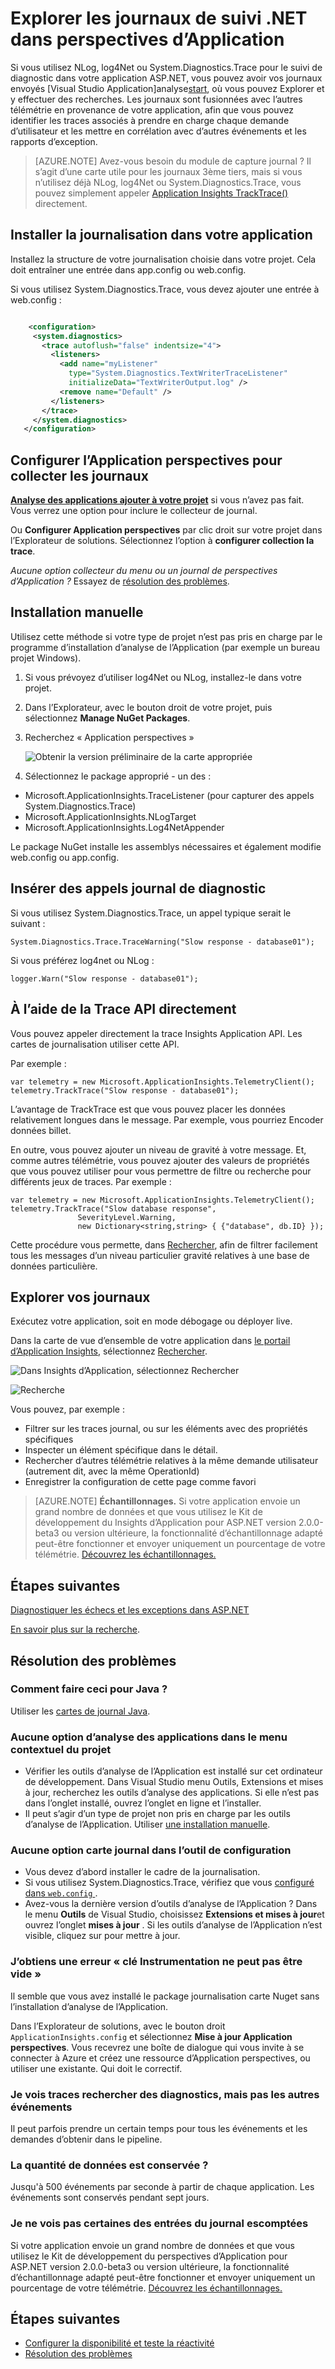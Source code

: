 <properties 
    pageTitle="Explorer les journaux de suivi .NET dans perspectives d’Application" 
    description="Effectuer une recherche dans les journaux générés avec Trace, NLog ou Log4Net." 
    services="application-insights" 
    documentationCenter=".net"
    authors="alancameronwills" 
    manager="douge"/>

<tags 
    ms.service="application-insights" 
    ms.workload="tbd" 
    ms.tgt_pltfrm="ibiza" 
    ms.devlang="na" 
    ms.topic="article" 
    ms.date="07/21/2016" 
    ms.author="awills"/>
 
# <a name="explore-net-trace-logs-in-application-insights"></a>Explorer les journaux de suivi .NET dans perspectives d’Application  

Si vous utilisez NLog, log4Net ou System.Diagnostics.Trace pour le suivi de diagnostic dans votre application ASP.NET, vous pouvez avoir vos journaux envoyés [Visual Studio Application]analyse[start], où vous pouvez Explorer et y effectuer des recherches. Les journaux sont fusionnées avec l’autres télémétrie en provenance de votre application, afin que vous pouvez identifier les traces associés à prendre en charge chaque demande d’utilisateur et les mettre en corrélation avec d’autres événements et les rapports d’exception.




> [AZURE.NOTE] Avez-vous besoin du module de capture journal ? Il s’agit d’une carte utile pour les journaux 3ème tiers, mais si vous n’utilisez déjà NLog, log4Net ou System.Diagnostics.Trace, vous pouvez simplement appeler [Application Insights TrackTrace()](app-insights-api-custom-events-metrics.md#track-trace) directement.


## <a name="install-logging-on-your-app"></a>Installer la journalisation dans votre application

Installez la structure de votre journalisation choisie dans votre projet. Cela doit entraîner une entrée dans app.config ou web.config.

Si vous utilisez System.Diagnostics.Trace, vous devez ajouter une entrée à web.config :

```XML

    <configuration>
     <system.diagnostics>
       <trace autoflush="false" indentsize="4">
         <listeners>
           <add name="myListener" 
             type="System.Diagnostics.TextWriterTraceListener" 
             initializeData="TextWriterOutput.log" />
           <remove name="Default" />
         </listeners>
       </trace>
     </system.diagnostics>
   </configuration>
```

## <a name="configure-application-insights-to-collect-logs"></a>Configurer l’Application perspectives pour collecter les journaux

**[Analyse des applications ajouter à votre projet](app-insights-asp-net.md)** si vous n’avez pas fait. Vous verrez une option pour inclure le collecteur de journal.

Ou **Configurer Application perspectives** par clic droit sur votre projet dans l’Explorateur de solutions. Sélectionnez l’option à **configurer collection la trace**.

*Aucune option collecteur du menu ou un journal de perspectives d’Application ?* Essayez de [résolution des problèmes](#troubleshooting).


## <a name="manual-installation"></a>Installation manuelle

Utilisez cette méthode si votre type de projet n’est pas pris en charge par le programme d’installation d’analyse de l’Application (par exemple un bureau projet Windows). 

1. Si vous prévoyez d’utiliser log4Net ou NLog, installez-le dans votre projet. 
2. Dans l’Explorateur, avec le bouton droit de votre projet, puis sélectionnez **Manage NuGet Packages**.
3. Recherchez « Application perspectives »

    ![Obtenir la version préliminaire de la carte appropriée](./media/app-insights-asp-net-trace-logs/appinsights-36nuget.png)

4. Sélectionnez le package approprié - un des :
  + Microsoft.ApplicationInsights.TraceListener (pour capturer des appels System.Diagnostics.Trace)
  + Microsoft.ApplicationInsights.NLogTarget
  + Microsoft.ApplicationInsights.Log4NetAppender

Le package NuGet installe les assemblys nécessaires et également modifie web.config ou app.config.

## <a name="insert-diagnostic-log-calls"></a>Insérer des appels journal de diagnostic

Si vous utilisez System.Diagnostics.Trace, un appel typique serait le suivant :

    System.Diagnostics.Trace.TraceWarning("Slow response - database01");

Si vous préférez log4net ou NLog :

    logger.Warn("Slow response - database01");


## <a name="using-the-trace-api-directly"></a>À l’aide de la Trace API directement

Vous pouvez appeler directement la trace Insights Application API. Les cartes de journalisation utiliser cette API. 

Par exemple :

    var telemetry = new Microsoft.ApplicationInsights.TelemetryClient();
    telemetry.TrackTrace("Slow response - database01");

L’avantage de TrackTrace est que vous pouvez placer les données relativement longues dans le message. Par exemple, vous pourriez Encoder données billet. 

En outre, vous pouvez ajouter un niveau de gravité à votre message. Et, comme autres télémétrie, vous pouvez ajouter des valeurs de propriétés que vous pouvez utiliser pour vous permettre de filtre ou recherche pour différents jeux de traces. Par exemple :


    var telemetry = new Microsoft.ApplicationInsights.TelemetryClient();
    telemetry.TrackTrace("Slow database response",
                   SeverityLevel.Warning,
                   new Dictionary<string,string> { {"database", db.ID} });

Cette procédure vous permette, dans [Rechercher][diagnostic], afin de filtrer facilement tous les messages d’un niveau particulier gravité relatives à une base de données particulière.

## <a name="explore-your-logs"></a>Explorer vos journaux

Exécutez votre application, soit en mode débogage ou déployer live.

Dans la carte de vue d’ensemble de votre application dans [le portail d’Application Insights][portal], sélectionnez [Rechercher][diagnostic].

![Dans Insights d’Application, sélectionnez Rechercher](./media/app-insights-asp-net-trace-logs/020-diagnostic-search.png)

![Recherche](./media/app-insights-asp-net-trace-logs/10-diagnostics.png)

Vous pouvez, par exemple :

* Filtrer sur les traces journal, ou sur les éléments avec des propriétés spécifiques
* Inspecter un élément spécifique dans le détail.
* Rechercher d’autres télémétrie relatives à la même demande utilisateur (autrement dit, avec la même OperationId) 
* Enregistrer la configuration de cette page comme favori

> [AZURE.NOTE] **Échantillonnages.** Si votre application envoie un grand nombre de données et que vous utilisez le Kit de développement du Insights d’Application pour ASP.NET version 2.0.0-beta3 ou version ultérieure, la fonctionnalité d’échantillonnage adapté peut-être fonctionner et envoyer uniquement un pourcentage de votre télémétrie. [Découvrez les échantillonnages.](app-insights-sampling.md)

## <a name="next-steps"></a>Étapes suivantes

[Diagnostiquer les échecs et les exceptions dans ASP.NET][exceptions]

[En savoir plus sur la recherche][diagnostic].



## <a name="troubleshooting"></a>Résolution des problèmes

### <a name="how-do-i-do-this-for-java"></a>Comment faire ceci pour Java ?

Utiliser les [cartes de journal Java](app-insights-java-trace-logs.md).

### <a name="theres-no-application-insights-option-on-the-project-context-menu"></a>Aucune option d’analyse des applications dans le menu contextuel du projet

* Vérifier les outils d’analyse de l’Application est installé sur cet ordinateur de développement. Dans Visual Studio menu Outils, Extensions et mises à jour, recherchez les outils d’analyse des applications. Si elle n’est pas dans l’onglet installé, ouvrez l’onglet en ligne et l’installer.
* Il peut s’agir d’un type de projet non pris en charge par les outils d’analyse de l’Application. Utiliser [une installation manuelle](#manual-installation).

### <a name="no-log-adapter-option-in-the-configuration-tool"></a>Aucune option carte journal dans l’outil de configuration

* Vous devez d’abord installer le cadre de la journalisation.
* Si vous utilisez System.Diagnostics.Trace, vérifiez que vous [configuré dans `web.config` ](https://msdn.microsoft.com/library/system.diagnostics.eventlogtracelistener.aspx).
* Avez-vous la dernière version d’outils d’analyse de l’Application ? Dans le menu **Outils** de Visual Studio, choisissez **Extensions et mises à jour**et ouvrez l’onglet **mises à jour** . Si les outils d’analyse de l’Application n’est visible, cliquez sur pour mettre à jour.


### <a name="emptykey"></a>J’obtiens une erreur « clé Instrumentation ne peut pas être vide »

Il semble que vous avez installé le package journalisation carte Nuget sans l’installation d’analyse de l’Application.

Dans l’Explorateur de solutions, avec le bouton droit `ApplicationInsights.config` et sélectionnez **Mise à jour Application perspectives**. Vous recevrez une boîte de dialogue qui vous invite à se connecter à Azure et créez une ressource d’Application perspectives, ou utiliser une existante. Qui doit le correctif.

### <a name="i-can-see-traces-in-diagnostic-search-but-not-the-other-events"></a>Je vois traces rechercher des diagnostics, mais pas les autres événements

Il peut parfois prendre un certain temps pour tous les événements et les demandes d’obtenir dans le pipeline.

### <a name="limits"></a>La quantité de données est conservée ?

Jusqu'à 500 événements par seconde à partir de chaque application. Les événements sont conservés pendant sept jours.

### <a name="im-not-seeing-some-of-the-log-entries-that-i-expect"></a>Je ne vois pas certaines des entrées du journal escomptées

Si votre application envoie un grand nombre de données et que vous utilisez le Kit de développement du perspectives d’Application pour ASP.NET version 2.0.0-beta3 ou version ultérieure, la fonctionnalité d’échantillonnage adapté peut-être fonctionner et envoyer uniquement un pourcentage de votre télémétrie. [Découvrez les échantillonnages.](app-insights-sampling.md)

## <a name="add"></a>Étapes suivantes

* [Configurer la disponibilité et teste la réactivité][availability]
* [Résolution des problèmes][qna]





<!--Link references-->

[availability]: app-insights-monitor-web-app-availability.md
[diagnostic]: app-insights-diagnostic-search.md
[exceptions]: app-insights-asp-net-exceptions.md
[portal]: https://portal.azure.com/
[qna]: app-insights-troubleshoot-faq.md
[start]: app-insights-overview.md

 

